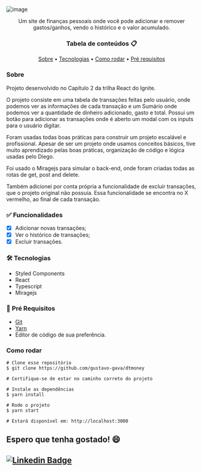 ![image](https://user-images.githubusercontent.com/77810817/131393359-db15acd3-58d5-45ce-8fb3-1a3ce60fb795.png)
<p align="center"/>Um site de finanças pessoais onde você pode adicionar e remover gastos/ganhos, vendo o histórico e o valor acumulado. </p>

<h3 align="center" >Tabela de conteúdos 📋 </h3>

<p align="center">
  <a href="#sobre">Sobre</a> • <a href="#tecnologias">Tecnologias</a> • <a href="#como-rodar">Como rodar</a> • <a href="#requisitos">Pré requisitos</a> 
</p>

<h3 id="sobre"/> Sobre </h3>

Projeto desenvolvido no Capítulo 2 da trilha React do Ignite.

O projeto consiste em uma tabela de transações feitas pelo usuário, onde podemos ver as informações de cada transação e um Sumário onde podemos ver a quantidade de dinheiro adicionado, gasto e total. Possui um botão para adicionar as transações onde é aberto um modal com os inputs para o usuário digitar.

Foram usadas todas boas práticas para construir um projeto escalável e profissional.
Apesar de ser um projeto onde usamos conceitos básicos, tive muito aprendizado pelas boas práticas, organização de código e lógica usadas pelo Diego.

Foi usado o Miragejs para simular o back-end, onde foram criadas todas as rotas de get, post and delete.

Também adicionei por conta própria a funcionalidade de excluir transações, que o projeto original não possuía. Essa funcionalidade se encontra no X vermelho, ao final de cada transação.

<h3 id="funcionalidades"> ✅ Funcionalidades </h3>

- [x] Adicionar novas transações;
- [x] Ver o histórico de transações;
- [x] Excluir transações.

<h3 id="tecnologias"/>🛠 Tecnologias </h3>

- Styled Components
- React
- Typescript
- Miragejs

<h3 id="requisitos">🔧 Pré Requisitos</h3> 

 * [Git](https://git-scm.com)
 * [Yarn](https://yarnpkg.com)
 * Editor de código de sua preferência.

<h3 id="como-rodar"/> Como rodar </h3>

```
# Clone esse repositório
$ git clone https://github.com/gustavo-gava/dtmoney

# Certifique-se de estar no caminho correto do projeto

# Instale as dependências
$ yarn install

# Rode o projeto
$ yarn start

# Estará disponível em: http://localhost:3000
```

## Espero que tenha gostado! 😄

## [![Linkedin Badge](https://img.shields.io/badge/-LinkedIn-blue?style=flat-square&logo=Linkedin&logoColor=white&link=https://www.linkedin.com/in/gustavo-gava/)](https://www.linkedin.com/in/gustavo-gava/)
